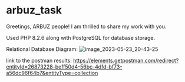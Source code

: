 # arbuz_task

Greetings, ARBUZ people! I am thrilled to share my work with you.

Used PHP 8.2.6 along with PostgreSQL for database storage.

Relational Database Diagram:
![image_2023-05-23_20-43-25](https://github.com/timalikov/arbuz_task/assets/98729310/d80d8d05-ec4e-40ec-9bd8-b1d1eeae74e0)


link to the postman results: https://elements.getpostman.com/redirect?entityId=26873228-beff50d4-56bc-4dfd-bf73-a56dc96f64b7&entityType=collection
